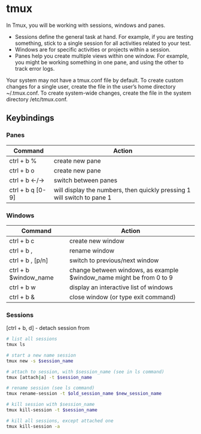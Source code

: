 # tmux
In Tmux, you will be working with sessions, windows and panes.
 - Sessions define the general task at hand. For example, if you are testing something, stick to a single session for all activities related to your test.
 - Windows are for specific activities or projects within a session.
 - Panes help you create multiple views within one window. For example, you might be working something in one pane, and using the other to track error logs.

Your system may not have a tmux.conf file by default. To create custom changes for a single user, create the file in the user’s home directory ~/.tmux.conf.  To create system-wide changes, create the file in the system directory /etc/tmux.conf.

## Keybindings
### Panes
| Command          | Action                                                                  |
| ---------------- | ----------------------------------------------------------------------- |
| ctrl + b %       | create new pane                                                         |
| ctrl + b o       | create new pane                                                         |
| ctrl + b ←/→     | switch between panes                                                    |
| ctrl + b q [0-9] | will display the numbers, then quickly pressing 1 will switch to pane 1 |

### Windows

| Command               | Action                                                               |
| --------------------- | -------------------------------------------------------------------- |
| ctrl + b c            | create new window                                                    |
| ctrl + b ,            | rename window                                                        |
| ctrl + b , [p/n]      | switch to previous/next window                                       |
| ctrl + b $window_name | change between windows, as example $window_name might be from 0 to 9 |
| ctrl + b w            | display an interactive list of windows                               |
| ctrl + b &            | close window (or type exit command)                                  |


### Sessions
[ctrl + b, d] - detach session from 
```bash
# list all sessions
tmux ls

# start a new name session
tmux new -s $session_name

# attach to session, with $session_name (see in ls command)
tmux [attach|a] -t $session_name

# rename session (see ls command)
tmux rename-session -t $old_session_name $new_session_name

# kill session with $session_name
tmux kill-session -t $session_name

# kill all sessions, except attached one 
tmux kill-session -a
```